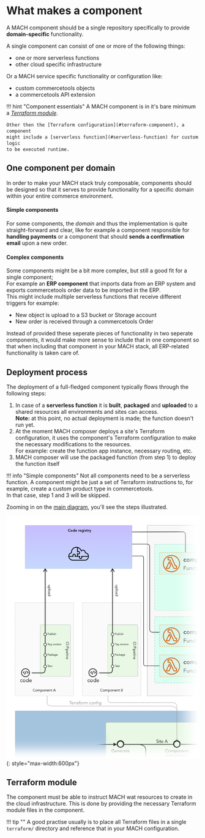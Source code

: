 # What makes a component

A MACH component should be a single repository specifically to provide
**domain-specific** functionality.

A single component can consist of one or more of the following things:

- one or more serverless functions
- other cloud specific infrastructure

Or a MACH service specific functionality or configuration like:

- custom commercetools objects
- a commercetools API extension

!!! hint "Component essentials"
    A MACH component is in it's bare minimum a [*Terraform module*](https://www.terraform.io/docs/configuration/modules.html).

    Other then the [Terraform configuration](#terraform-component), a component
    might include a [serverless function](#serverless-function) for custom logic
    to be executed runtime.

## One component per domain

In order to make your MACH stack truly composable, components should be designed
so that it serves to provide functionality for a specific domain within your
entire commerce environment.

#### Simple components
For some components, the *domain* and thus the implementation is quite
straight-forward and clear, like for example a component responsible for
**handling payments** or a component that should **sends a confirmation email**
upon a new order.

#### Complex components
Some components might be a bit more complex, but still a good fit for a single
component;<br>
For example an **ERP component** that imports data from an ERP system and
exports commercetools order data to be imported in the ERP.<br>
This might include multiple serverless functions that receive different triggers
for example:

- New object is upload to a S3 bucket or Storage account
- New order is received through a commercetools Order

Instead of provided these seperate pieces of functionality in two seperate
components, it would make more sense to include that in one component so that
when including that component in your MACH stack, all ERP-related functionality
is taken care of.


## Deployment process

The deployment of a full-fledged component typically flows through the following steps:

1. In case of a **serverless function** it is **built**, **packaged** and
   **uploaded** to a shared resources all environments and sites can access.<br>
   **Note:** at this point, no actual deployment is made; the function doesn't run yet.
2. At the moment MACH composer deploys a site's Terraform configuration, it uses
   the component's Terraform configuration to make the necessary modifications to
   the resources.<br>
   For example: create the function app instance, necessary routing, etc.
3. MACH composer will use the packaged function (from step 1) to deploy the function itself

!!! info "Simple components"
      Not all components need to be a serverless function. A component might be
      just a set of Terraform instructions to, for example, create a custom
      product type in commercetools.<br>
      In that case, step 1 and 3 will be skipped.

Zooming in on the [main diagram](../../tutorial/intro.md#how-does-it-work),
you'll see the steps illustrated.

![Component diagram](../../_img/component-diagram.png){: style="max-width:600px"}

## Terraform module

The component must be able to instruct MACH wat resources to create in the cloud
infrastructure.  This is done by providing the necessary Terraform module files
in the component.


!!! tip ""
      A good practise usually is to place all Terraform files in a single
      `terraform/` directory and reference that in your MACH configuration.
